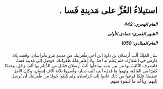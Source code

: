 <h1 dir="rtl">استيلاءُ الغُزِّ على مَدينةِ فَسا .</h1>

<h5 dir="rtl">العام الهجري:  442

الشهر القمري: جمادى الأولى

العام الميلادي: 1050</h5>

<p dir="rtl">سار المَلِكُ أَلب أَرسلان بن داودَ ابن أخي طُغرلبك من مدينةِ مَرو بخُراسان، وقَصَد بِلادَ فارس في المَفازَة، فلم يَعلَم به أحدٌ، ولا أَعلَم عَمَّهُ طُغرلبك، فوَصَل إلى مَدينةِ فَسا، فانصرف النَّائِبُ بها من بين يديه، ودَخلَها أَلبُ أَرسلان فقَتَل من الدَّيلم بها ألفَ رَجُل، وعددًا كثيرًا من العامَّةِ، ونَهبوا ما قَدرُه ألف ألف دينار، وأسروا ثلاثةَ آلافِ إنسانٍ، وكان الأمرُ عظيمًا. فلمَّا فَرغوا من ذلك عادوا إلى خُراسان، ولم يَلبَثوا خَوفًا من طُغرلبك أن يُرسِل إليهم، ويأخُذ ما غَنموهُ منهم.</p></br>
